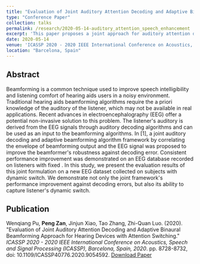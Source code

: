 ```yaml
---
title: "Evaluation of Joint Auditory Attention Decoding and Adaptive Binaural Beamforming Approach for Hearing Devices with Attention Switching"
type: "Conference Paper"
collection: talks
permalink: /research/2020-05-14-auditory_attention_speech_enhancement
excerpt: 'This paper proposes a joint approach for auditory attention detection and speech enhancement.'
date: 2020-05-14
venue: 'ICASSP 2020 - 2020 IEEE International Conference on Acoustics, Speech and Signal Processing (ICASSP)'
location: "Barcelona, Spain"
---
```


Abstract
------
Beamforming is a common technique used to improve speech intelligibility and listening comfort of hearing aids users in a noisy environment. Traditional hearing aids beamforming algorithms require the a priori knowledge of the auditory of the listener, which may not be available in real applications. Recent advances in electroencephalography (EEG) offer a potential non-invasive solution to this problem. The listener's auditory is derived from the EEG signals through auditory decoding algorithms and can be used as an input to the beamforming algorithms. In [1], a joint auditory decoding and adaptive beamforming algorithm framework by correlating the envelope of beamforming output and the EEG signal was proposed to improve the beamformer's robustness against decoding error. Consistent performance improvement was demonstrated on an EEG database recorded on listeners with fixed . In this study, we present the evaluation results of this joint formulation on a new EEG dataset collected on subjects with dynamic switch. We demonstrate not only the joint framework's performance improvement against decoding errors, but also its ability to capture listener's dynamic switch.

Publication
------
Wenqiang Pu, **Peng Zan**, Jinjun Xiao, Tao Zhang, Zhi-Quan Luo. (2020). &quot;Evaluation of Joint Auditory Attention Decoding and Adaptive Binaural Beamforming Approach for Hearing Devices with Attention Switching.&quot; <i>ICASSP 2020 - 2020 IEEE International Conference on Acoustics, Speech and Signal Processing (ICASSP), Barcelona, Spain, 2020</i>. pp. 8728-8732, doi: 10.1109/ICASSP40776.2020.9054592. 
[Download Paper](http://patrickzan.github.io/files/auditory_attention_speech_enhancement.pdf)
